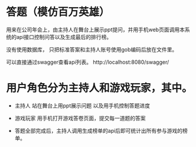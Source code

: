 # 答题（模仿百万英雄）
用来在公司年会上，由主持人在舞台上展示ppt提问，并用手机web页面调用本系统的api接口控制问答以及生成最后的排行榜。 

没有使用数据库， 只把标准答案和主持人账号使用gob编码后放在文件里。

可以直接通过swagger查看api列表。 
http://localhost:8080/swagger/


# 用户角色分为主持人和游戏玩家，其中。
- 主持人
站在舞台上用ppt展示问题 以及用手机控制答题进度

- 游戏玩家 
用手机打开游戏答卷页面，提交每一道题的答案
  
- 答题全部完成后，主持人调用生成榜单的api后即可统计出所有参与游戏的榜单。

